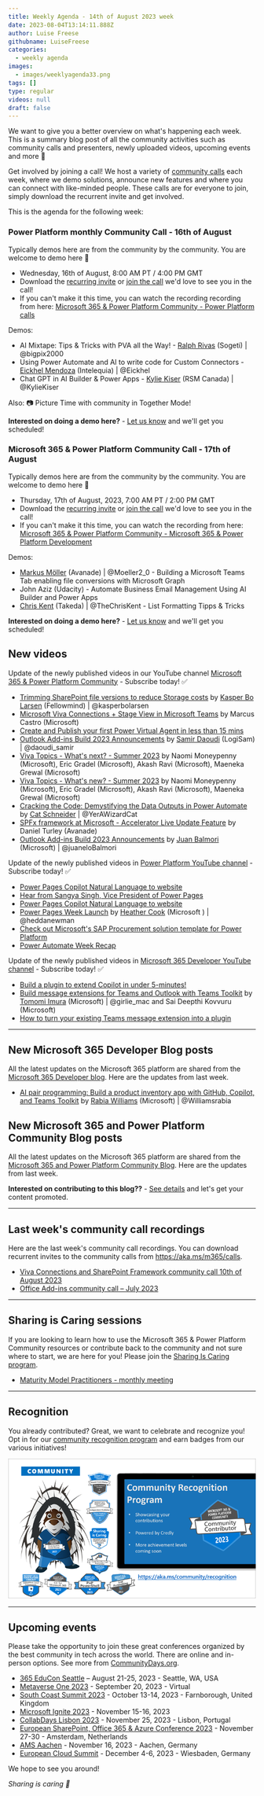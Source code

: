 ```yaml
---
title: Weekly Agenda - 14th of August 2023 week
date: 2023-08-04T13:14:11.888Z
author: Luise Freese
githubname: LuiseFreese
categories:
  - weekly agenda
images:
  - images/weeklyagenda33.png
tags: []
type: regular
videos: null
draft: false
---
```


We want to give you a better overview on what's happening each week. This is a summary blog post of all the community activities such as community calls and presenters, newly uploaded videos, upcoming events and more 🚀

Get involved by joining a call! We host a variety of [community calls](https://aka.ms/community/calls) each week, where we demo solutions, announce new features and where you can connect with like-minded people. These calls are for everyone to join, simply download the recurrent invite and get involved.

This is the agenda for the following week:

### Power Platform monthly Community Call - 16th of August

Typically demos here are from the community by the community. You are welcome to demo here 👋

* Wednesday, 16th of August, 8:00 AM PT / 4:00 PM GMT
* Download the [recurring invite](https://aka.ms/powerplatformcommunitycall) or [join the call](https://aka.ms/PowerPlatformMonthlyCall) we'd love to see you in the call!
* If you can't make it this time, you can watch the recording recording from here: [Microsoft 365 & Power Platform Community - Power Platform calls](https://www.youtube.com/watch?v=qLM6MChvrOk&list=PLR9nK3mnD-OVHNx67Q2Uxe7wodTnjHguz)

Demos: 

* AI Mixtape: Tips & Tricks with PVA all the Way! - [Ralph Rivas](https://twitter.com/bigpix2000) (Sogeti) | @bigpix2000
* Using Power Automate and AI to write code for Custom Connectors - [Eickhel Mendoza](https://twitter.com/Eickhel) (Intelequia) | @Eickhel
* Chat GPT in AI Builder & Power Apps - [Kylie Kiser](https://twitter.com/KylieKiser) (RSM Canada) | @KylieKiser

Also: 📷 Picture Time with community in Together Mode!

**Interested on doing a demo here?** - [Let us know](https://aka.ms/community/request/demo) and we'll get you scheduled!


### Microsoft 365 & Power Platform Community Call - 17th of August

Typically demos here are from the community by the community. You are welcome to demo here 👋

* Thursday, 17th of August, 2023, 7:00 AM PT / 2:00 PM GMT
* Download the [recurring invite](https://aka.ms/spdev-sig-call) or [join the call](https://aka.ms/spdev-sig-call-join) we'd love to see you in the call!
* If you can't make it this time, you can watch the recording from here: [Microsoft 365 & Power Platform Community - Microsoft 365 & Power Platform Development](https://www.youtube.com/watch?v=sfWgp92HbVk&list=PLR9nK3mnD-OURfm5Ypu-wK52cxBv_gXCA)

Demos: 

* [Markus Möller](https://twitter.com/Moeller2_0) (Avanade) | @Moeller2_0 - Building a Microsoft Teams Tab enabling file conversions with Microsoft Graph
* John Aziz (Udacity) - Automate Business Email Management Using AI Builder and Power Apps
* [Chris Kent](https://twitter.com/theChrisKent) (Takeda) | @TheChrisKent - List Formatting Tipps & Tricks


**Interested on doing a demo here?** - [Let us know](https://aka.ms/community/request/demo) and we'll get you scheduled! 


## New videos 

Update of the newly published videos in our YouTube channel [Microsoft 365 & Power Platform Community](https://www.youtube.com/channel/UC_mKdhw-V6CeCM7gTo_Iy7w) - Subscribe today! ✅

* [Trimming SharePoint file versions to reduce Storage costs](https://www.youtube.com/watch?v=kJFagkFzOBw) by [Kasper Bo Larsen](https://twitter.com/kasperbolarsen) (Fellowmind) | @kasperbolarsen
* [Microsoft Viva Connections + Stage View in Microsoft Teams](https://www.youtube.com/watch?v=qs23Al_N0G0) by Marcus Castro (Microsoft)
* [Create and Publish your first Power Virtual Agent in less than 15 mins](https://www.youtube.com/watch?v=AeVro3y7BxE)
* [Outlook Add-ins Build 2023 Announcements](https://www.youtube.com/watch?v=_MP3nOjByEE&t=14s) by [Samir Daoudi](https://twitter.com/daoudi_samir) (LogiSam) | @daoudi_samir
* [Viva Topics - What's next? - Summer 2023](https://www.youtube.com/watch?v=a_uMohnyXcE&t=9s) by Naomi Moneypenny (Microsoft), Eric Gradel (Microsoft), Akash Ravi (Microsoft), Maeneka Grewal (Microsoft)
* [Viva Topics - What's new? - Summer 2023](https://www.youtube.com/watch?v=HEDoNbY8vDI) by Naomi Moneypenny (Microsoft), Eric Gradel (Microsoft), Akash Ravi (Microsoft), Maeneka Grewal (Microsoft)
* [Cracking the Code: Demystifying the Data Outputs in Power Automate](https://www.youtube.com/watch?v=w5MVrWZPDec&t=1s) by [Cat Schneider](https://twitter.com/YerAWizardCat) | @YerAWizardCat
* [SPFx framework at Microsoft - Accelerator Live Update Feature](https://www.youtube.com/watch?v=n7BO9EI1jVU&t=8s) by Daniel Turley (Avanade)
* [Outlook Add-ins Build 2023 Announcements](https://www.youtube.com/watch?v=_MP3nOjByEE&t=37s) by [Juan Balmori](https://twitter.com/juaneloBalmori) (Microsoft) | @juaneloBalmori

Update of the newly published videos in [Power Platform YouTube channel](https://www.youtube.com/@mspowerplatform) - Subscribe today! ✅

* [Power Pages Copilot Natural Language to website](https://www.youtube.com/watch?v=wf3ONsQENt0&t=15s)
* [Hear from Sangya Singh, Vice President of Power Pages](https://www.youtube.com/watch?v=hl_973JuZwA)
* [Power Pages Copilot Natural Language to website](https://www.youtube.com/watch?v=wf3ONsQENt0)
* [Power Pages Week Launch](https://www.youtube.com/watch?v=XnA1xi1QYlg) by [Heather Cook](https://twitter.com/heddanewman) (Microsoft ) | @heddanewman
* [Check out Microsoft's SAP Procurement solution template for Power Platform](https://www.youtube.com/watch?v=jZgCgs3GlNc) 
* [Power Automate Week Recap](https://www.youtube.com/watch?v=AhsrTriR-E8)

Update of the newly published videos in [Microsoft 365 Developer YouTube channel](https://www.youtube.com/@Microsoft365Developer) - Subscribe today! ✅

* [Build a plugin to extend Copilot in under 5-minutes!](https://www.youtube.com/watch?v=VoeOEG31xAU)
* [Build message extensions for Teams and Outlook with Teams Toolkit](https://www.youtube.com/watch?v=UmldVe3ZcFo) by  [Tomomi Imura](https://twitter.com/girlie_mac) (Microsoft) | @girlie_mac and Sai Deepthi Kovvuru (Microsoft)
* [How to turn your existing Teams message extension into a plugin](https://www.youtube.com/watch?v=RtYhXs5MHHY&t=87s)

---

## New Microsoft 365 Developer Blog posts

All the latest updates on the Microsoft 365 platform are shared from the [Microsoft 365 Developer blog](https://devblogs.microsoft.com/microsoft365dev/). Here are the updates from last week.

* [AI pair programming: Build a product inventory app with GitHub, Copilot, and Teams Toolkit](https://devblogs.microsoft.com/microsoft365dev/ai-pair-programming-build-a-product-inventory-app-with-github-copilot-and-teams-toolkit/) by  [Rabia Williams](https://twitter.com/williamsrabia) (Microsoft) | @Williamsrabia

## New Microsoft 365 and Power Platform Community Blog posts

All the latest updates on the Microsoft 365 platform are shared from the [Microsoft 365 and Power Platform Community Blog](https://pnp.github.io/blog/). Here are the updates from last week.

**Interested on contributing to this blog??** - [See details](https://pnp.github.io/blog/post/contribute-blog/) and let's get your content promoted.

---

## Last week's community call recordings

Here are the last week's community call recordings. You can download recurrent invites to the community calls from https://aka.ms/m365/calls.

* [Viva Connections and SharePoint Framework community call 10th of August 2023](https://www.youtube.com/watch?v=WBcwR6o4068)
* [Office Add-ins community call – July 2023](https://www.youtube.com/watch?v=JGlF8yfrTlY)


---

## Sharing is Caring sessions

If you are looking to learn how to use the Microsoft 365 & Power Platform Community resources or contribute back to the community and not sure where to start, we are here for you! Please join the [Sharing Is Caring program](https://pnp.github.io/sharing-is-caring/).

* [Maturity Model Practitioners - monthly meeting](https://aka.ms/mm4m365/invite)

---

## Recognition

You already contributed? Great, we want to celebrate and recognize you! Opt in for our [community recognition program](https://pnp.github.io/recognitionprogram/) and earn badges from our various initiatives! 

![together-221201.png](images/community-recognization-program.png)

---

## Upcoming events

Please take the opportunity to join these great conferences organized by the best community in tech across the world. There are online and in-person options. See more from [CommunityDays.org](https://www.communitydays.org/).

* [365 EduCon Seattle](https://365educon.com/Seattle/) – August 21-25, 2023 - Seattle, WA, USA
* [Metaverse One 2023](https://www.communitydays.org/event/2023-09-20/metaverse-one-2023) - September 20, 2023 - Virtual
* [South Coast Summit 2023](https://www.southcoastsummit.com/) - October 13-14, 2023 - Farnborough, United Kingdom
* [Microsoft Ignite 2023](https://ignite.microsoft.com/) - November 15-16, 2023
* [CollabDays Lisbon 2023](https://www.collabdays.org/2023-lisbon/) - November 25, 2023 - Lisbon, Portugal
* [European SharePoint, Office 365 & Azure Conference 2023](https://www.sharepointeurope.com/) - November 27-30 - Amsterdam, Netherlands
* [AMS Aachen](https://www.communitydays.org/event/2023-11-16/ams-aachen) - November 16, 2023 - Aachen, Germany
* [European Cloud Summit](https://www.cloudsummit.eu/) - December 4-6, 2023 - Wiesbaden, Germany

We hope to see you around!

_Sharing is caring 🧡_
